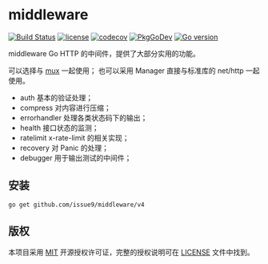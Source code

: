 # middleware

[![Build Status](https://github.com/issue9/middleware/workflows/Go/badge.svg)](https://github.com/issue9/middleware/actions?query=workflow%3AGo)
[![license](https://img.shields.io/badge/license-MIT-brightgreen.svg?style=flat)](https://opensource.org/licenses/MIT)
[![codecov](https://codecov.io/gh/issue9/middleware/branch/master/graph/badge.svg)](https://codecov.io/gh/issue9/middleware)
[![PkgGoDev](https://pkg.go.dev/badge/github.com/issue9/middleware/v4)](https://pkg.go.dev/github.com/issue9/middleware/v4)
[![Go version](https://img.shields.io/github/go-mod/go-version/issue9/middleware)](https://golang.org)

middleware Go HTTP 的中间件，提供了大部分实用的功能。

可以选择与 [mux](https://github.com/issue9/mux) 一起使用；
也可以采用 Manager 直接与标准库的 net/http 一起使用。

- auth 基本的验证处理；
- compress 对内容进行压缩；
- errorhandler 处理各类状态码下的输出；
- health 接口状态的监测；
- ratelimit x-rate-limit 的相关实现；
- recovery 对 Panic 的处理；
- debugger 用于输出测试的中间件；

## 安装

```shell
go get github.com/issue9/middleware/v4
```

## 版权

本项目采用 [MIT](https://opensource.org/licenses/MIT) 开源授权许可证，完整的授权说明可在 [LICENSE](LICENSE) 文件中找到。
